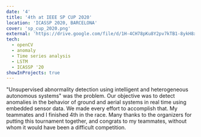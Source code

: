 ```yaml
---
date: '4'
title: '4th at IEEE SP CUP 2020'
location: 'ICASSP 2020, BARCELONA'
cover: 'sp_cup_2020.png'
external: 'https://drive.google.com/file/d/1H-4CH78pKu8Y2pv7kTB1-8ykH8xp_Xbg/view?usp=sharing'
tech:
  - openCV
  - anomaly
  - Time series analysis
  - LSTM
  - ICASSP '20
showInProjects: true
---
```


"Unsupervised abnormality detection using intelligent and heterogeneous autonomous systems" was the problem. Our objective was to detect anomalies in the behavior of ground and aerial systems in real time using embedded sensor data. We made every effort to accomplish that. My teammates and I finished 4th in the race. Many thanks to the organizers for putting this tournament together, and congrats to my teammates, without whom it would have been a difficult competition.